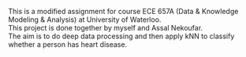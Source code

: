 This is a modified assignment for course ECE 657A (Data & Knowledge Modeling & Analysis) at University of Waterloo. \
This project is done together by myself and Assal Nekoufar. \
The aim is to do deep data processing and then apply kNN to classify whether a person has heart disease.
